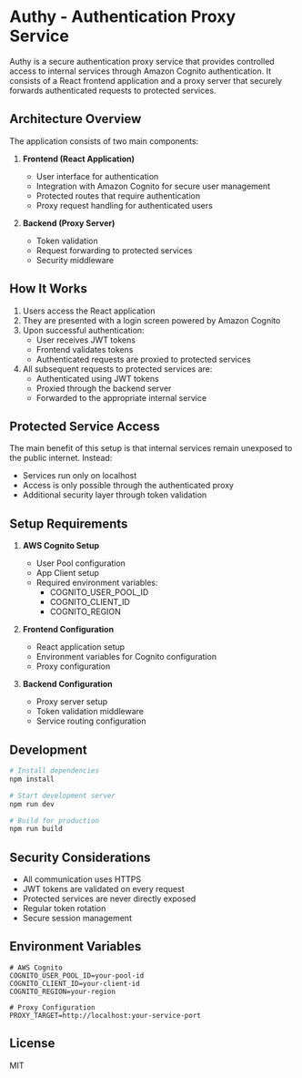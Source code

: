 # Authy - Authentication Proxy Service

Authy is a secure authentication proxy service that provides controlled access to internal services through Amazon Cognito authentication. It consists of a React frontend application and a proxy server that securely forwards authenticated requests to protected services.

## Architecture Overview

The application consists of two main components:

1. **Frontend (React Application)**
    - User interface for authentication
    - Integration with Amazon Cognito for secure user management
    - Protected routes that require authentication
    - Proxy request handling for authenticated users

2. **Backend (Proxy Server)**
    - Token validation
    - Request forwarding to protected services
    - Security middleware

## How It Works

1. Users access the React application
2. They are presented with a login screen powered by Amazon Cognito
3. Upon successful authentication:
    - User receives JWT tokens
    - Frontend validates tokens
    - Authenticated requests are proxied to protected services
4. All subsequent requests to protected services are:
    - Authenticated using JWT tokens
    - Proxied through the backend server
    - Forwarded to the appropriate internal service

## Protected Service Access

The main benefit of this setup is that internal services remain unexposed to the public internet. Instead:
- Services run only on localhost
- Access is only possible through the authenticated proxy
- Additional security layer through token validation

## Setup Requirements

1. **AWS Cognito Setup**
    - User Pool configuration
    - App Client setup
    - Required environment variables:
        - COGNITO_USER_POOL_ID
        - COGNITO_CLIENT_ID
        - COGNITO_REGION

2. **Frontend Configuration**
    - React application setup
    - Environment variables for Cognito configuration
    - Proxy configuration

3. **Backend Configuration**
    - Proxy server setup
    - Token validation middleware
    - Service routing configuration

## Development

```bash
# Install dependencies
npm install

# Start development server
npm run dev

# Build for production
npm run build
```

## Security Considerations

- All communication uses HTTPS
- JWT tokens are validated on every request
- Protected services are never directly exposed
- Regular token rotation
- Secure session management

## Environment Variables

```env
# AWS Cognito
COGNITO_USER_POOL_ID=your-pool-id
COGNITO_CLIENT_ID=your-client-id
COGNITO_REGION=your-region

# Proxy Configuration
PROXY_TARGET=http://localhost:your-service-port
```

## License

MIT
